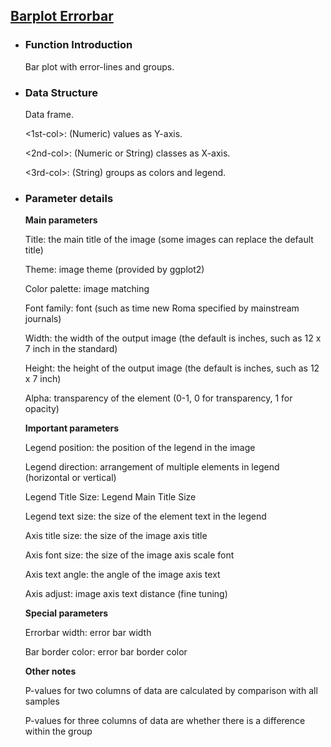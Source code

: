 ## [Barplot Errorbar](/basic/barplot-errorbar)

- ### Function Introduction

    Bar plot with error-lines and groups.
    
- ### Data Structure

    Data frame. 
    
    \<1st-col\>: (Numeric) values as Y-axis. 
    
    \<2nd-col\>: (Numeric or String) classes as X-axis. 
    
    \<3rd-col\>: (String) groups as colors and legend.
    

- ### Parameter details

    **Main parameters**
    
    Title: the main title of the image (some images can replace the default title)
    
    Theme: image theme (provided by ggplot2)
    
    Color palette: image matching
    
    Font family: font (such as time new Roma specified by mainstream journals)
    
    Width: the width of the output image (the default is inches, such as 12 x 7 inch in the standard)
    
    Height: the height of the output image (the default is inches, such as 12 x 7 inch)
    
    Alpha: transparency of the element (0-1, 0 for transparency, 1 for opacity)
    
    
    **Important parameters**
    
    Legend position: the position of the legend in the image
    
    Legend direction: arrangement of multiple elements in legend (horizontal or vertical)
    
    Legend Title Size: Legend Main Title Size
    
    Legend text size: the size of the element text in the legend
    
    
    Axis title size: the size of the image axis title
    
    Axis font size: the size of the image axis scale font
    
    Axis text angle: the angle of the image axis text
    
    Axis adjust: image axis text distance (fine tuning)
    
    
    **Special parameters**
    
    Errorbar width: error bar width
    
    Bar border color: error bar border color
    
    **Other notes**

    P-values for two columns of data are calculated by comparison with all samples

    P-values for three columns of data are whether there is a difference within the group

